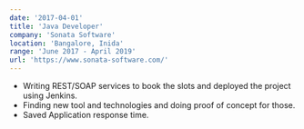 ```yaml
---
date: '2017-04-01'
title: 'Java Developer'
company: 'Sonata Software'
location: 'Bangalore, Inida'
range: 'June 2017 - April 2019'
url: 'https://www.sonata-software.com/'
---
```


- Writing REST/SOAP services to book the slots and deployed the project using Jenkins.
- Finding new tool and technologies and doing proof of concept for those.
- Saved Application response time.
